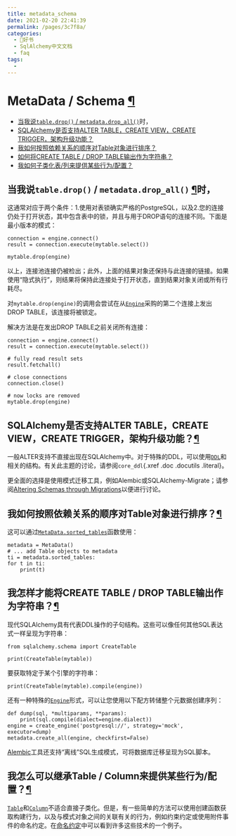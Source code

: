 ```yaml
---
title: metadata_schema
date: 2021-02-20 22:41:39
permalink: /pages/3c7f8a/
categories:
  - 📖好书
  - SqlAlchemy中文文档
  - faq
tags:
  - 
---
```

MetaData / Schema [¶](#metadata-schema "Permalink to this headline")
====================================================================

-   [当我说`table.drop()` /
    `metadata.drop_all()`](#my-program-is-hanging-when-i-say-table-drop-metadata-drop-all)时，
-   [SQLAlchemy是否支持ALTER TABLE，CREATE VIEW，CREATE
    TRIGGER，架构升级功能？](#does-sqlalchemy-support-alter-table-create-view-create-trigger-schema-upgrade-functionality)
-   [我如何按照依赖关系的顺序对Table对象进行排序？](#how-can-i-sort-table-objects-in-order-of-their-dependency)
-   [如何将CREATE TABLE / DROP
    TABLE输出作为字符串？](#how-can-i-get-the-create-table-drop-table-output-as-a-string)
-   [我如何子类化表/列来提供某些行为/配置？](#how-can-i-subclass-table-column-to-provide-certain-behaviors-configurations)

当我说`table.drop()` / `metadata.drop_all()` [¶](#my-program-is-hanging-when-i-say-table-drop-metadata-drop-all "Permalink to this headline")时，
-----------------------------------------------------------------------------------------------------------------------------------------------------------------------------------------

这通常对应于两个条件：1.使用对表锁确实严格的PostgreSQL，以及2.您的连接仍处于打开状态，其中包含表中的锁，并且与用于DROP语句的连接不同。下面是最小版本的模式：

    connection = engine.connect()
    result = connection.execute(mytable.select())

    mytable.drop(engine)

以上，连接池连接仍被检出；此外，上面的结果对象还保持与此连接的链接。如果使用“隐式执行”，则结果将保持此连接处于打开状态，直到结果对象关闭或所有行耗尽。

对`mytable.drop(engine)`的调用会尝试在从[`Engine`](core_connections.html#sqlalchemy.engine.Engine "sqlalchemy.engine.Engine")采购的第二个连接上发出DROP
TABLE，该连接将被锁定。

解决方法是在发出DROP TABLE之前关闭所有连接：

    connection = engine.connect()
    result = connection.execute(mytable.select())

    # fully read result sets
    result.fetchall()

    # close connections
    connection.close()

    # now locks are removed
    mytable.drop(engine)

SQLAlchemy是否支持ALTER TABLE，CREATE VIEW，CREATE TRIGGER，架构升级功能？[¶](#does-sqlalchemy-support-alter-table-create-view-create-trigger-schema-upgrade-functionality "Permalink to this headline")
--------------------------------------------------------------------------------------------------------------------------------------------------------------------------------------------------------

一般ALTER支持不直接出现在SQLAlchemy中。对于特殊的DDL，可以使用[`DDL`](core_ddl.html#sqlalchemy.schema.DDL "sqlalchemy.schema.DDL")和相关的结构。有关此主题的讨论，请参阅`core_ddl`{.xref
.doc .docutils .literal}。

更全面的选择是使用模式迁移工具，例如Alembic或SQLAlchemy-Migrate；请参阅[Altering
Schemas through
Migrations](core_metadata.html#schema-migrations)以便进行讨论。

我如何按照依赖关系的顺序对Table对象进行排序？[¶](#how-can-i-sort-table-objects-in-order-of-their-dependency "Permalink to this headline")
-----------------------------------------------------------------------------------------------------------------------------------------

这可以通过[`MetaData.sorted_tables`](core_metadata.html#sqlalchemy.schema.MetaData.sorted_tables "sqlalchemy.schema.MetaData.sorted_tables")函数使用：

    metadata = MetaData()
    # ... add Table objects to metadata
    ti = metadata.sorted_tables:
    for t in ti:
        print(t)

我怎样才能将CREATE TABLE / DROP TABLE输出作为字符串？[¶](#how-can-i-get-the-create-table-drop-table-output-as-a-string "Permalink to this headline")
----------------------------------------------------------------------------------------------------------------------------------------------------

现代SQLAlchemy具有代表DDL操作的子句结构。这些可以像任何其他SQL表达式一样呈现为字符串：

    from sqlalchemy.schema import CreateTable

    print(CreateTable(mytable))

要获取特定于某个引擎的字符串：

    print(CreateTable(mytable).compile(engine))

还有一种特殊的[`Engine`](core_connections.html#sqlalchemy.engine.Engine "sqlalchemy.engine.Engine")形式，可以让您使用以下配方转储整个元数据创建序列：

    def dump(sql, *multiparams, **params):
        print(sql.compile(dialect=engine.dialect))
    engine = create_engine('postgresql://', strategy='mock', executor=dump)
    metadata.create_all(engine, checkfirst=False)

[Alembic](https://bitbucket.org/zzzeek/alembic)工具还支持“离线”SQL生成模式，可将数据库迁移呈现为SQL脚本。

我怎么可以继承Table / Column来提供某些行为/配置？[¶](#how-can-i-subclass-table-column-to-provide-certain-behaviors-configurations "Permalink to this headline")
---------------------------------------------------------------------------------------------------------------------------------------------------------------

[`Table`](core_metadata.html#sqlalchemy.schema.Table "sqlalchemy.schema.Table")和[`Column`](core_metadata.html#sqlalchemy.schema.Column "sqlalchemy.schema.Column")不适合直接子类化。但是，有一些简单的方法可以使用创建函数获取构建行为，以及与模式对象之间的关联有关的行为，例如约束约定或使用附件事件的命名约定。在[命名约定](http://www.sqlalchemy.org/trac/wiki/UsageRecipes/NamingConventions)中可以看到许多这些技术的一个例子。
